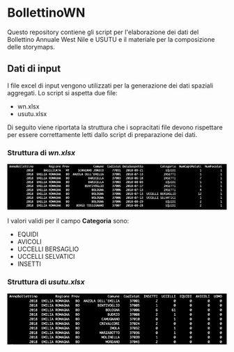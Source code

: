 # BollettinoWN
Questo repository contiene gli script per l'elaborazione dei dati del Bollettino Annuale West Nile e USUTU e il materiale per la composizione delle storymaps.

## Dati di input
I file excel di input vengono utilizzati per la generazione dei dati spaziali aggregati. Lo script si aspetta due file:
  * wn.xlsx
  * usutu.xlsx

Di seguito viene riportata la struttura che i sopracitati file devono rispettare per essere correttamente
letti dallo script di preparazione dei dati.

### Struttura di *wn.xlsx*
<img src="wn.png" alt="struttura wn">

I valori validi per il campo **Categoria** sono:
  * EQUIDI
  * AVICOLI
  * UCCELLI BERSAGLIO
  * UCCELLI SELVATICI
  * INSETTI
  
### Struttura di *usutu.xlsx*
<img src="usutu.png" alt="struttura usutu">
